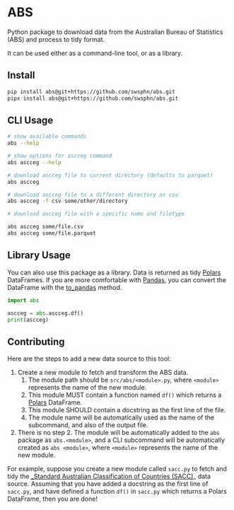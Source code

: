 # ABS

Python package to download data from the Australian Bureau of Statistics
(ABS) and process to tidy format.

It can be used either as a command-line tool, or as a library.

## Install

``` sh
pip install abs@git+https://github.com/swsphn/abs.git
pipx install abs@git+https://github.com/swsphn/abs.git
```

## CLI Usage

``` sh
# show available commands
abs --help

# show options for ascceg command
abs ascceg --help

# download ascceg file to current directory (defaults to parquet)
abs ascceg

# download ascceg file to a different directory as csv
abs ascceg -f csv some/other/directory

# download ascceg file with a specific name and filetype

abs ascceg some/file.csv
abs ascceg some/file.parquet
```

## Library Usage

You can also use this package as a library. Data is returned as tidy
[Polars][] DataFrames. If you are more comfortable with [Pandas][],
you can convert the DataFrame with the [to_pandas][] method.

``` python
import abs

ascceg = abs.ascceg.df()
print(ascceg)
```

## Contributing

Here are the steps to add a new data source to this tool:

1.  Create a new module to fetch and transform the ABS data.
    1.  The module path should be `src/abs/<module>.py`, where
        `<module>` represents the name of the new module.
    2. This module MUST contain a function named `df()` which returns
       a [Polars][] DataFrame.
    3. This module SHOULD contain a docstring as the first line of the
       file.
    4. The module name will be automatically used as the name of the
       subcommand, and also of the output file.
2. There is no step 2. The module will be automatically added to the
   `abs` package as `abs.<module>`, and a CLI subcommand will be
   automatically created as `abs <module>`, where `<module>` represents
   the name of the new module.

For example, suppose you create a new module called `sacc.py` to fetch
and tidy the [_Standard Australian Classification of Countries
(SACC)][sacc]_ data source. Assuming that you have added a docstring as
the first line of `sacc.py`, and have defined a function `df()` in
`sacc.py` which returns a Polars DataFrame, then you are done!

[Polars]: https://pola.rs/
[Pandas]: https://pandas.pydata.org/
[to_pandas]: https://docs.pola.rs/api/python/stable/reference/dataframe/api/polars.DataFrame.to_pandas.html
[sacc]: https://www.abs.gov.au/statistics/classifications/standard-australian-classification-countries-sacc/2016#data-downloads
